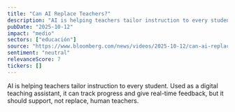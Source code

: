 ```yaml
---
title: "Can AI Replace Teachers?"
description: "AI is helping teachers tailor instruction to every student. Used as a digital teaching assistant, it can track progress and give real-time feedback, but it should support, not replace, human teachers."
pubDate: "2025-10-12"
impact: "medio"
sectors: ["educación"]
source: "https://www.bloomberg.com/news/videos/2025-10-12/can-ai-replace-teachers-video"
sentiment: "neutral"
relevanceScore: 7
tickers: []
---
```


AI is helping teachers tailor instruction to every student. Used as a digital teaching assistant, it can track progress and give real-time feedback, but it should support, not replace, human teachers.
